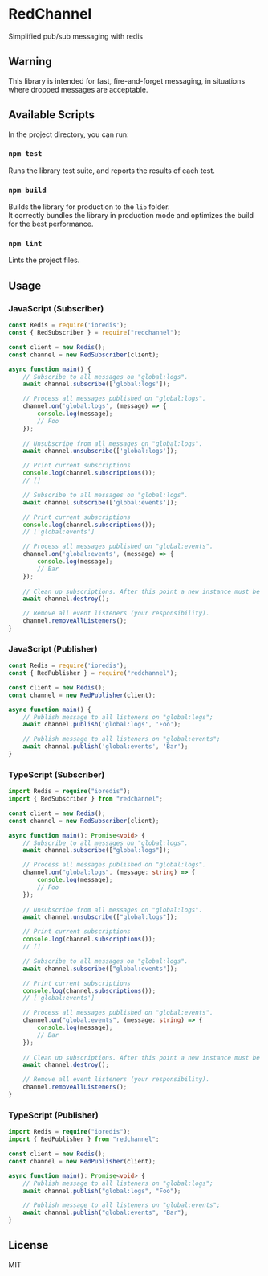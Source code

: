 # RedChannel
Simplified pub/sub messaging with redis

## Warning
This library is intended for fast, fire-and-forget messaging, in situations where dropped messages are acceptable.

## Available Scripts

In the project directory, you can run:

### `npm test`

Runs the library test suite, and reports the results of each test.

### `npm build`

Builds the library for production to the `lib` folder.<br />
It correctly bundles the library in production mode and optimizes the build for the best performance.

### `npm lint`

Lints the project files.

## Usage

### JavaScript (Subscriber)

```javascript
const Redis = require('ioredis');
const { RedSubscriber } = require("redchannel");

const client = new Redis();
const channel = new RedSubscriber(client);

async function main() {
    // Subscribe to all messages on "global:logs".
    await channel.subscribe(['global:logs']);

    // Process all messages published on "global:logs".
    channel.on('global:logs', (message) => {
        console.log(message);
        // Foo
    });
    
    // Unsubscribe from all messages on "global:logs".
    await channel.unsubscribe(['global:logs']);

    // Print current subscriptions
    console.log(channel.subscriptions());
    // []

    // Subscribe to all messages on "global:logs".
    await channel.subscribe(['global:events']);

    // Print current subscriptions
    console.log(channel.subscriptions());
    // ['global:events']

    // Process all messages published on "global:events".
    channel.on('global:events', (message) => {
        console.log(message);
        // Bar
    });
    
    // Clean up subscriptions. After this point a new instance must be created
    await channel.destroy();

    // Remove all event listeners (your responsibility).
    channel.removeAllListeners();
}
```

### JavaScript (Publisher)

```javascript
const Redis = require('ioredis');
const { RedPublisher } = require("redchannel");

const client = new Redis();
const channel = new RedPublisher(client);

async function main() {
    // Publish message to all listeners on "global:logs";
    await channel.publish('global:logs', 'Foo');

    // Publish message to all listeners on "global:events";
    await channal.publish('global:events', 'Bar');
}
```

### TypeScript (Subscriber)

```typescript
import Redis = require("ioredis");
import { RedSubscriber } from "redchannel";

const client = new Redis();
const channel = new RedSubscriber(client);

async function main(): Promise<void> {
    // Subscribe to all messages on "global:logs".
    await channel.subscribe(["global:logs"]);

    // Process all messages published on "global:logs".
    channel.on("global:logs", (message: string) => {
        console.log(message);
        // Foo
    });
    
    // Unsubscribe from all messages on "global:logs".
    await channel.unsubscribe(["global:logs"]);

    // Print current subscriptions
    console.log(channel.subscriptions());
    // []

    // Subscribe to all messages on "global:logs".
    await channel.subscribe(["global:events"]);

    // Print current subscriptions
    console.log(channel.subscriptions());
    // ['global:events']

    // Process all messages published on "global:events".
    channel.on("global:events", (message: string) => {
        console.log(message);
        // Bar
    });
    
    // Clean up subscriptions. After this point a new instance must be created
    await channel.destroy();

    // Remove all event listeners (your responsibility).
    channel.removeAllListeners();
}
```


### TypeScript (Publisher)

```typescript
import Redis = require("ioredis");
import { RedPublisher } from "redchannel";

const client = new Redis();
const channel = new RedPublisher(client);

async function main(): Promise<void> {
    // Publish message to all listeners on "global:logs";
    await channel.publish("global:logs", "Foo");

    // Publish message to all listeners on "global:events";
    await channal.publish("global:events", "Bar");
}
```

## License
MIT